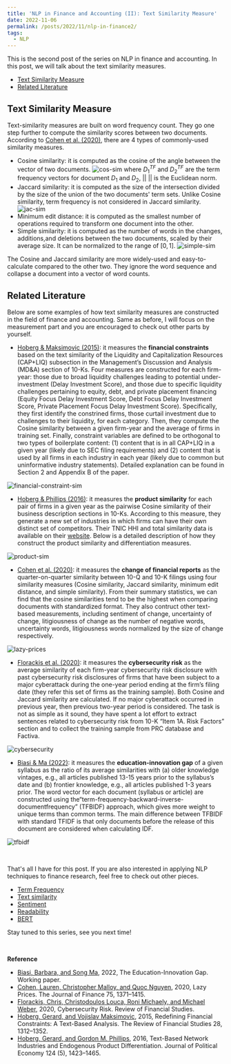 ```yaml
---
title: 'NLP in Finance and Accounting (II): Text Similarity Measure'
date: 2022-11-06
permalink: /posts/2022/11/nlp-in-finance2/
tags:
  - NLP
---
```


This is the second post of the series on NLP in finance and accounting. In this post, we will talk about the text similarity measures.
- [Text Similarity Measure](#text-similarity-measure)
- [Related Literature](#related-literature)


## Text Similarity Measure
Text-similarity measures are built on word frequency count. They go one step further to compute the similarity scores between two documents. According to [Cohen et al. (2020)](https://onlinelibrary.wiley.com/doi/abs/10.1111/jofi.12885), there are 4 types of commonly-used similarity measures.
- Cosine similarity: it is computed as the cosine of the angle between the vector of two documents.
![cos-sim](/images/blog/2022-10-23-nlp-finance/cos-sim.png)
where $D_{1}^{TF}$ and $D_{2}^{TF}$ are the term frequency vectors for document $D_{1}$ and $D_{2}$, $||\ ||$ is the Euclidean norm.
- Jaccard similarity: it is computed as the size of the intersection divided by the size of the union of the two documents' term sets. Unlike Cosine similarity, term frequency is not considered in Jaccard similarity.
![jac-sim](/images/blog/2022-10-23-nlp-finance/jac-sim.png)
- Minimum edit distance: it is computed as the smallest number of operations required to transform one document into the other.
- Simple similarity: it is computed as the number of words in the changes, additions,and deletions between the two documents, scaled by their average size. It can be normalized to the range of $[0,1]$.
![simple-sim](/images/blog/2022-10-23-nlp-finance/simple-sim.png)

The Cosine and Jaccard similarity are more widely-used and easy-to-calculate compared to the other two. They ignore the word sequence and collapse a document into a vector of word counts.

## Related Literature
Below are some examples of how text similarity measures are constructed in the field of finance and accounting. Same as before, I will focus on the measurement part and you are encouraged to check out other parts by yourself.
- [Hoberg & Maksimovic (2015)](https://academic.oup.com/rfs/article-abstract/28/5/1312/1867105?redirectedFrom=fulltext): it measures the **financial constraints** based on the text similarity of the Liquidity and Capitalization Resources (CAP+LIQ) subsection in the Management’s Discussion and Analysis (MD&A) section of 10-Ks. Four measures are constructed for each firm-year: those due to broad liquidity challenges leading to potential under-investment (Delay Investment Score), and those due to specific liquidity challenges pertaining to equity, debt, and private placement financing (Equity Focus Delay Investment Score, Debt Focus Delay Investment Score, Private Placement Focus Delay Investment Score). Specifically, they first identify the constrined firms, those curtail investment due to challenges to their liquidity, for each category. Then, they compute the Cosine similarity between a given firm-year and the average of firms in training set. Finally, constraint variables are defined to be orthogonal to two types of boilerplate content: (1) content that is in all CAP+LIQ in a given year (likely due to SEC filing requirements) and (2) content that is used by all firms in each industry in each year (likely due to common but uninformative industry statements). Detailed explanation can be found in Section 2 and Appendix B of the paper.

![financial-constraint-sim](/images/blog/2022-10-23-nlp-finance/financial-constraint-sim.png)
  
- [Hoberg & Phillips (2016)](https://www.journals.uchicago.edu/doi/abs/10.1086/688176?journalCode=jpe): it measures the **product similarity** for each pair of firms in a given year as the pairwise Cosine similarity of their business description sections in 10-Ks. According to this measure, they generate a new set of industries in which firms can have their own distinct set of competitors. Their TNIC HHI and total similarity data is available on their [website](https://hobergphillips.tuck.dartmouth.edu/industryconcen.htm). Below is a detailed description of how they construct the product similarity and differentiation measures.

![product-sim](/images/blog/2022-10-23-nlp-finance/product-sim.png)

- [Cohen et al. (2020)](https://onlinelibrary.wiley.com/doi/abs/10.1111/jofi.12885): it measures the **change of financial reports** as the quarter-on-quarter similarity between 10-Q and 10-K filings using four similarity measures (Cosine similarity, Jaccard similarity, minimum edit distance, and simple similarity). From their summary statistics, we can find that the cosine similarities tend to be the highest when comparing documents with standardized format. They also contruct other text-based measurements, including sentiment of change, uncertainty of change, litigiousness of change as the number of negative words, uncertainty words, litigiousness words normalized by the size of change respectively.

![lazy-prices](/images/blog/2022-10-23-nlp-finance/lazy-prices.png)

- [Florackis et al. (2020)](https://papers.ssrn.com/sol3/papers.cfm?abstract_id=3725130): it measures the **cybersecurity risk** as the average similarity of each firm-year cybersecurity risk disclosure with past cybersecurity risk disclosures of firms that have been subject to a major cyberattack during the one-year period ending at the firm’s filing date (they refer this set of firms as the training sample). Both Cosine and Jaccard similarity are calculated. If no major cyberattack occurred in previous year, then previous two-year period is considered. The task is not as simple as it sound, they have spent a lot effort to extract sentences related to cybersecurity risk from 10-K “Item 1A. Risk Factors” section and to collect the training sample from PRC database and Factiva.

![cybersecurity](/images/blog/2022-10-23-nlp-finance/cybersecurity.png)

- [Biasi & Ma (2022)](https://papers.ssrn.com/sol3/papers.cfm?abstract_id=4072258): it measures the **education-innovation gap** of a given syllabus as the ratio of its average similarities with (a) older knowledge vintages, e.g., all articles published 13-15 years prior to the syllabus’s date and (b) frontier knowledge, e.g., all articles published 1-3 years prior. The word vector for each document (syllabus or article) are constructed using the“term-frequency-backward-inverse-documentfrequency” (TFBIDF) approach, which gives more weight to unique terms than common terms. The main difference between TFBIDF with standard TFIDF is that only documents before the release of this document are considered when calculating IDF.

![tfbidf](/images/blog/2022-10-23-nlp-finance/tfbidf.png)

<br>

That's all I have for this post. If you are also interested in applying NLP techniques to finance research, feel free to check out other pieces.
- [Term Frequency](/posts/2022/10/nlp-in-finance1/)
- [Text similarity](/posts/2022/11/nlp-in-finance2/)
- [Sentiment](/posts/2022/11/nlp-in-finance3/)
- [Readability](/posts/2022/11/nlp-in-finance4/)
- [BERT](/posts/2022/11/nlp-in-finance5/)

Stay tuned to this series, see you next time!

<br>

**Reference**
- [Biasi, Barbara, and Song Ma](https://papers.ssrn.com/sol3/papers.cfm?abstract_id=4072258), 2022, The Education-Innovation Gap. Working paper.
- [Cohen, Lauren, Christopher Malloy, and Quoc Nguyen](https://onlinelibrary.wiley.com/doi/abs/10.1111/jofi.12885), 2020, Lazy Prices. The Journal of Finance 75, 1371–1415.
- [Florackis, Chris, Christodoulos Louca, Roni Michaely, and Michael Weber](https://papers.ssrn.com/sol3/papers.cfm?abstract_id=3725130), 2020, Cybersecurity Risk. Review of Financial Studies.
- [Hoberg, Gerard, and Vojislav Maksimovic](https://academic.oup.com/rfs/article-abstract/28/5/1312/1867105?redirectedFrom=fulltext), 2015, Redefining Financial Constraints: A Text-Based Analysis. The Review of Financial Studies 28, 1312–1352.
- [Hoberg, Gerard, and Gordon M. Phillips](https://www.journals.uchicago.edu/doi/abs/10.1086/688176?journalCode=jpe), 2016, Text-Based Network Industries and Endogenous Product Differentiation. Journal of Political Economy 124 (5), 1423–1465.